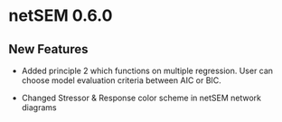 # netSEM 0.6.0

## New Features

* Added principle 2 which functions on multiple regression. User can choose model
evaluation criteria between AIC or BIC.

* Changed Stressor & Response color scheme in netSEM network diagrams
